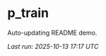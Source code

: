 # p_train

Auto-updating README demo.

<!--START_SECTION:status-->
_Last run: 2025-10-13 17:17 UTC_
<!--END_SECTION:status-->

















































































































































































































































































































































































































































































































































































































































































































































































































































































































































































































































































































































































































































































